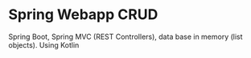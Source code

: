 # Spring Webapp CRUD

Spring Boot, Spring MVC (REST Controllers), data base in memory (list objects). Using Kotlin
